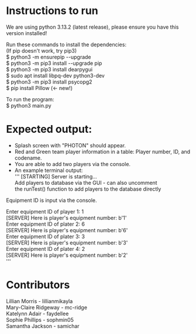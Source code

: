# Instructions to run

We are using python 3.13.2 (latest release), please ensure you have this version installed!


Run these commands to install the dependencies:  
(If pip doesn't work, try pip3)  
$ python3 -m ensurepip --upgrade  
$ python3 -m pip3 install --upgrade pip  
$ python3 -m pip3 install dearpygui  
$ sudo apt install libpq-dev python3-dev  
$ python3 -m pip3 install psycopg2  
$ pip install Pillow (<- new!)
  
To run the program:  
$ python3 main.py  
  
# Expected output:  
  
- Splash screen with "PHOTON" should appear.  
- Red and Green team player information in a table: Player number, ID, and codename.  
- You are able to add two players via the console.  
- An example terminal output:  
'''
[STARTING] Server is starting...  
Add players to database via the GUI - can also uncomment  
the runTest() function to add players to the database directly  
  
Equipment ID is input via the console.  
  
Enter equipment ID of player 1: 1  
[SERVER] Here is player's equipment number: b'1'  
Enter equipment ID of plater 2: 6  
[SERVER] Here is player's equipment number: b'6'  
Enter equipment ID of plater 3: 3  
[SERVER] Here is player's equipment number: b'3'  
Enter equipment ID of plater 4: 2  
[SERVER] Here is player's equipment number: b'2'  
''' 
# Contributors  

Lillian Morris - lillianmikayla  
Mary-Claire Ridgeway - mc-ridge  
Katelynn Adair - faydellee  
Sophie Phillips - sophmin05  
Samantha Jackson - samichar  
